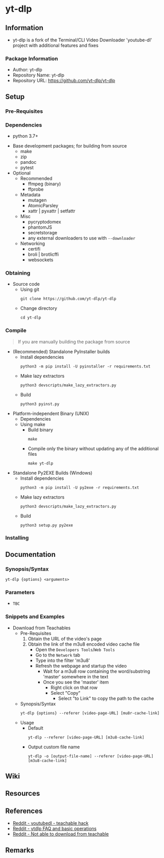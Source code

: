 # yt-dlp

## Information
+ yt-dlp is a fork of the Terminal/CLI Video Downloader 'youtube-dl' project with additional features and fixes

### Package Information
+ Author: yt-dlp
+ Repository Name: yt-dlp
+ Repository URL: https://github.com/yt-dlp/yt-dlp

## Setup
### Pre-Requisites

### Dependencies
+ python 3.7+
- Base development packages; for building from source
    + make
    + zip
    + pandoc
    + pytest
- Optional
    - Recommended
        + ffmpeg (binary)
        + ffprobe
    - Metadata
        + mutagen
        + AtomicParsley
        + xattr | pyxattr | setfattr
    - Misc
        + pycryptodomex
        + phantomJS
        + secretstorage
        + any external downloaders to use with `--downloader`
    - Networking
        + certifi
        + broli | brotlicffi
        + websockets

### Obtaining
- Source code
    - Using git
        ```console
        git clone https://github.com/yt-dlp/yt-dlp
        ```
    - Change directory
        ```console
        cd yt-dlp
        ```

### Compile
> If you are manually building the package from source
- (Recommended) Standalone PyInstaller builds 
    - Install dependencies
        ```console
        python3 -m pip install -U pyinstaller -r requirements.txt
        ```
    - Make lazy extractors
        ```console
        python3 devscripts/make_lazy_extractors.py
        ```
    - Build
        ```console
        python3 pyinst.py
        ```
- Platform-independent Binary (UNIX)
    - Dependencies
    - Using make
        - Build binary
            ```console
            make
            ```
        - Compile only the binary without updating any of the additional files
            ```console
            make yt-dlp
            ```
- Standalone Py2EXE Builds (Windows)
    - Install dependencies
        ```console
        python3 -m pip install -U py2exe -r requirements.txt
        ```
    - Make lazy extractors
        ```console
        python3 devscripts/make_lazy_extractors.py
        ```
    - Build
        ```console
        python3 setup.py py2exe
        ```

### Installing

## Documentation
### Synopsis/Syntax
```console
yt-dlp {options} <arguments>
```

### Parameters
+ `TBC`

### Snippets and Examples
- Download from Teachables
    - Pre-Requisites
        1. Obtain the URL of the video's page
        2. Obtain the link of the m3u8 encoded video cache file
            + Open the `Developers Tools`/`Web Tools`
            + Go to the `Network` tab
            + Type into the filter 'm3u8'
            - Refresh the webpage and startup the video
                + Wait for a m3u8 row containing the word/substring 'master' somewhere in the text
                - Once you see the 'master' item
                    + Right click on that row
                    - Select "Copy"
                        + Select "to Link" to copy the path to the cache
    - Synopsis/Syntax
        ```console
        yt-dlp {options} --referer [video-page-URL] [mu8r-cache-link]
        ```
    - Usage
        - Default
            ```console
            yt-dlp --referer [video-page-URL] [m3u8-cache-link]
            ```
        - Output custom file name
            ```console
            yt-dlp -o [output-file-name] --referer [video-page-URL] [m3u8-cache-link]
            ```

## Wiki

## Resources

## References
+ [Reddit - youtubedl - teachable hack](https://www.reddit.com/r/youtubedl/comments/105zhx1/teachable_hack/)
+ [Reddit - ytdlp FAQ and basic operations](https://old.reddit.com/user/krimsen/comments/uzpaaq/ytdlp_faq_and_basic_operation_tips_and_tricks/)
+ [Reddit - Not able to download from teachable](https://old.reddit.com/r/youtubedl/comments/v0h7su/not_able_to_download_from_teachable/iah7606/)

## Remarks
